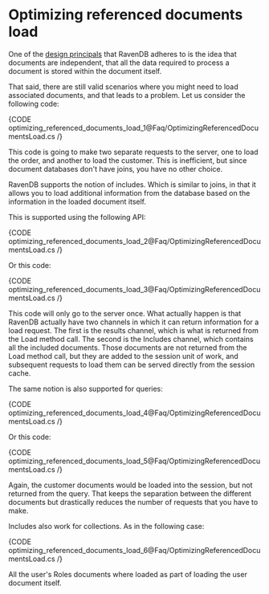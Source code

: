 # Optimizing referenced documents load

One of the [design principals](https://ravendb.net/docs/theory/document-structure-design?version=2.0) that RavenDB adheres to is the idea that documents are independent, that all the data required to process a document is stored within the document itself.

That said, there are still valid scenarios where you might need to load associated documents, and that leads to a problem. Let us consider the following code:

{CODE optimizing_referenced_documents_load_1@Faq/OptimizingReferencedDocumentsLoad.cs /}

This code is going to make two separate requests to the server, one to load the order, and another to load the customer. This is inefficient, but since document databases don't have joins, you have no other choice.

RavenDB supports the notion of includes. Which is similar to joins, in that it allows you to load additional information from the database based on the information in the loaded document itself.

This is supported using the following API:

{CODE optimizing_referenced_documents_load_2@Faq/OptimizingReferencedDocumentsLoad.cs /}

Or this code:

{CODE optimizing_referenced_documents_load_3@Faq/OptimizingReferencedDocumentsLoad.cs /}

This code will only go to the server once. What actually happen is that RavenDB actually have two channels in which it can return information for a load request. The first is the results channel, which is what is returned from the Load method call. The second is the Includes channel, which contains all the included documents. Those documents are not returned from the Load method call, but they are added to the session unit of work, and subsequent requests to load them can be served directly from the session cache.

The same notion is also supported for queries:

{CODE optimizing_referenced_documents_load_4@Faq/OptimizingReferencedDocumentsLoad.cs /}

Or this code:

{CODE optimizing_referenced_documents_load_5@Faq/OptimizingReferencedDocumentsLoad.cs /}

Again, the customer documents would be loaded into the session, but not returned from the query. That keeps the separation between the different documents but drastically reduces the number of requests that you have to make.

Includes also work for collections. As in the following case:

{CODE optimizing_referenced_documents_load_6@Faq/OptimizingReferencedDocumentsLoad.cs /}

All the user's Roles documents where loaded as part of loading the user document itself.

